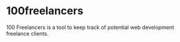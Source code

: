 # 100freelancers
100 Freelancers is a tool to keep track of potential web development freelance clients.
